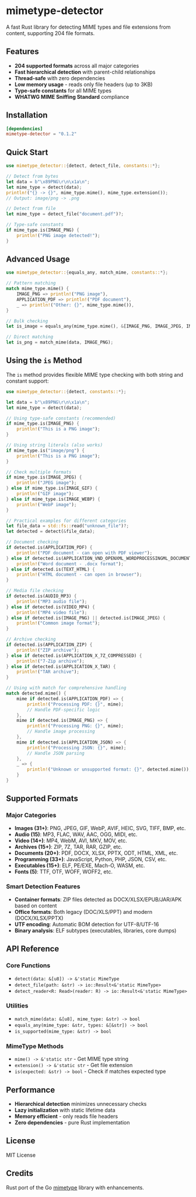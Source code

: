 # mimetype-detector

A fast Rust library for detecting MIME types and file extensions from content, supporting 204 file formats.

## Features

- **204 supported formats** across all major categories
- **Fast hierarchical detection** with parent-child relationships
- **Thread-safe** with zero dependencies
- **Low memory usage** - reads only file headers (up to 3KB)
- **Type-safe constants** for all MIME types
- **WHATWG MIME Sniffing Standard** compliance

## Installation

```toml
[dependencies]
mimetype-detector = "0.1.2"
```

## Quick Start

```rust
use mimetype_detector::{detect, detect_file, constants::*};

// Detect from bytes
let data = b"\x89PNG\r\n\x1a\n";
let mime_type = detect(data);
println!("{} -> {}", mime_type.mime(), mime_type.extension());
// Output: image/png -> .png

// Detect from file
let mime_type = detect_file("document.pdf")?;

// Type-safe constants
if mime_type.is(IMAGE_PNG) {
    println!("PNG image detected!");
}
```

## Advanced Usage

```rust
use mimetype_detector::{equals_any, match_mime, constants::*};

// Pattern matching
match mime_type.mime() {
    IMAGE_PNG => println!("PNG image"),
    APPLICATION_PDF => println!("PDF document"),
    _ => println!("Other: {}", mime_type.mime()),
}

// Bulk checking
let is_image = equals_any(mime_type.mime(), &[IMAGE_PNG, IMAGE_JPEG, IMAGE_GIF]);

// Direct matching
let is_png = match_mime(data, IMAGE_PNG);
```

## Using the `is` Method

The `is` method provides flexible MIME type checking with both string and constant support:

```rust
use mimetype_detector::{detect, constants::*};

let data = b"\x89PNG\r\n\x1a\n";
let mime_type = detect(data);

// Using type-safe constants (recommended)
if mime_type.is(IMAGE_PNG) {
    println!("This is a PNG image");
}

// Using string literals (also works)
if mime_type.is("image/png") {
    println!("This is a PNG image");
}

// Check multiple formats
if mime_type.is(IMAGE_JPEG) {
    println!("JPEG image");
} else if mime_type.is(IMAGE_GIF) {
    println!("GIF image");
} else if mime_type.is(IMAGE_WEBP) {
    println!("WebP image");
}

// Practical examples for different categories
let file_data = std::fs::read("unknown_file")?;
let detected = detect(&file_data);

// Document checking
if detected.is(APPLICATION_PDF) {
    println!("PDF document - can open with PDF viewer");
} else if detected.is(APPLICATION_VND_OPENXML_WORDPROCESSINGML_DOCUMENT) {
    println!("Word document - .docx format");
} else if detected.is(TEXT_HTML) {
    println!("HTML document - can open in browser");
}

// Media file checking
if detected.is(AUDIO_MP3) {
    println!("MP3 audio file");
} else if detected.is(VIDEO_MP4) {
    println!("MP4 video file");
} else if detected.is(IMAGE_PNG) || detected.is(IMAGE_JPEG) {
    println!("Common image format");
}

// Archive checking
if detected.is(APPLICATION_ZIP) {
    println!("ZIP archive");
} else if detected.is(APPLICATION_X_7Z_COMPRESSED) {
    println!("7-Zip archive");
} else if detected.is(APPLICATION_X_TAR) {
    println!("TAR archive");
}

// Using with match for comprehensive handling
match detected.mime() {
    mime if detected.is(APPLICATION_PDF) => {
        println!("Processing PDF: {}", mime);
        // Handle PDF-specific logic
    },
    mime if detected.is(IMAGE_PNG) => {
        println!("Processing PNG: {}", mime);
        // Handle image processing
    },
    mime if detected.is(APPLICATION_JSON) => {
        println!("Processing JSON: {}", mime);
        // Handle JSON parsing
    },
    _ => {
        println!("Unknown or unsupported format: {}", detected.mime());
    }
}
```

## Supported Formats

### Major Categories

- **Images (31+)**: PNG, JPEG, GIF, WebP, AVIF, HEIC, SVG, TIFF, BMP, etc.
- **Audio (15)**: MP3, FLAC, WAV, AAC, OGG, MIDI, etc.
- **Video (14+)**: MP4, WebM, AVI, MKV, MOV, etc.
- **Archives (15+)**: ZIP, 7Z, TAR, RAR, GZIP, etc.
- **Documents (20+)**: PDF, DOCX, XLSX, PPTX, ODT, HTML, XML, etc.
- **Programming (33+)**: JavaScript, Python, PHP, JSON, CSV, etc.
- **Executables (15+)**: ELF, PE/EXE, Mach-O, WASM, etc.
- **Fonts (5)**: TTF, OTF, WOFF, WOFF2, etc.

### Smart Detection Features

- **Container formats**: ZIP files detected as DOCX/XLSX/EPUB/JAR/APK based on content
- **Office formats**: Both legacy (DOC/XLS/PPT) and modern (DOCX/XLSX/PPTX)
- **UTF encoding**: Automatic BOM detection for UTF-8/UTF-16
- **Binary analysis**: ELF subtypes (executables, libraries, core dumps)

## API Reference

### Core Functions

- `detect(data: &[u8]) -> &'static MimeType`
- `detect_file(path: &str) -> io::Result<&'static MimeType>`
- `detect_reader<R: Read>(reader: R) -> io::Result<&'static MimeType>`

### Utilities

- `match_mime(data: &[u8], mime_type: &str) -> bool`
- `equals_any(mime_type: &str, types: &[&str]) -> bool`
- `is_supported(mime_type: &str) -> bool`

### MimeType Methods

- `mime() -> &'static str` - Get MIME type string
- `extension() -> &'static str` - Get file extension
- `is(expected: &str) -> bool` - Check if matches expected type

## Performance

- **Hierarchical detection** minimizes unnecessary checks
- **Lazy initialization** with static lifetime data
- **Memory efficient** - only reads file headers
- **Zero dependencies** - pure Rust implementation

## License

MIT License

## Credits

Rust port of the Go [mimetype](https://github.com/gabriel-vasile/mimetype) library with enhancements.

